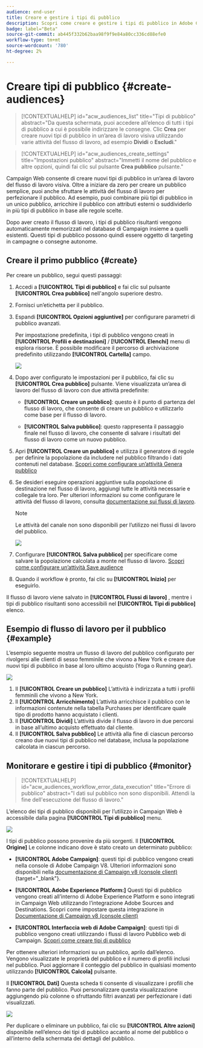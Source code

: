 ```yaml
---
audience: end-user
title: Creare e gestire i tipi di pubblico
description: Scopri come creare e gestire i tipi di pubblico in Adobe Campaign Web
badge: label="Beta"
source-git-commit: ab445f332b62baa98f9f9e84a80cc336cd88efe0
workflow-type: tm+mt
source-wordcount: '780'
ht-degree: 2%

---
```



# Creare tipi di pubblico {#create-audiences}

>[!CONTEXTUALHELP]
>id="acw_audiences_list"
>title="Tipi di pubblico"
>abstract="Da questa schermata, puoi accedere all’elenco di tutti i tipi di pubblico a cui è possibile indirizzare le consegne. Clic **Crea** per creare nuovi tipi di pubblico in un’area di lavoro visiva utilizzando varie attività del flusso di lavoro, ad esempio **Dividi** o **Escludi**."

>[!CONTEXTUALHELP]
>id="acw_audiences_create_settings"
>title="Impostazioni pubblico"
>abstract="Immetti il nome del pubblico e altre opzioni, quindi fai clic sul pulsante **Crea pubblico** pulsante."

Campaign Web consente di creare nuovi tipi di pubblico in un’area di lavoro del flusso di lavoro visiva. Oltre a iniziare da zero per creare un pubblico semplice, puoi anche sfruttare le attività del flusso di lavoro per perfezionare il pubblico. Ad esempio, puoi combinare più tipi di pubblico in un unico pubblico, arricchire il pubblico con attributi esterni o suddividerlo in più tipi di pubblico in base alle regole scelte.

Dopo aver creato il flusso di lavoro, i tipi di pubblico risultanti vengono automaticamente memorizzati nel database di Campaign insieme a quelli esistenti. Questi tipi di pubblico possono quindi essere oggetto di targeting in campagne o consegne autonome.

## Creare il primo pubblico {#create}

Per creare un pubblico, segui questi passaggi:

1. Accedi a **[!UICONTROL Tipi di pubblico]** e fai clic sul pulsante **[!UICONTROL Crea pubblico]** nell&#39;angolo superiore destro.
1. Fornisci un’etichetta per il pubblico.
1. Espandi **[!UICONTROL Opzioni aggiuntive]** per configurare parametri di pubblico avanzati.

   Per impostazione predefinita, i tipi di pubblico vengono creati in **[!UICONTROL Profili e destinazioni]** / **[!UICONTROL Elenchi]** menu di esplora risorse. È possibile modificare il percorso di archiviazione predefinito utilizzando **[!UICONTROL Cartella]** campo.

   ![](assets/audiences-settings.png)

1. Dopo aver configurato le impostazioni per il pubblico, fai clic su **[!UICONTROL Crea pubblico]** pulsante. Viene visualizzata un’area di lavoro del flusso di lavoro con due attività predefinite:

   * **[!UICONTROL Creare un pubblico]**: questo è il punto di partenza del flusso di lavoro, che consente di creare un pubblico e utilizzarlo come base per il flusso di lavoro.

   * **[!UICONTROL Salva pubblico]**: questo rappresenta il passaggio finale nel flusso di lavoro, che consente di salvare i risultati del flusso di lavoro come un nuovo pubblico.

1. Apri **[!UICONTROL Creare un pubblico]** e utilizza il generatore di regole per definire la popolazione da includere nel pubblico filtrando i dati contenuti nel database. [Scopri come configurare un’attività Genera pubblico](../workflows/activities/build-audience.md)

1. Se desideri eseguire operazioni aggiuntive sulla popolazione di destinazione nel flusso di lavoro, aggiungi tutte le attività necessarie e collegale tra loro. Per ulteriori informazioni su come configurare le attività del flusso di lavoro, consulta [documentazione sui flussi di lavoro](../workflows/activities/about-activities.md).

   >[!NOTE]
   >
   >Le attività del canale non sono disponibili per l’utilizzo nei flussi di lavoro del pubblico.

   ![](assets/audience-creation-canvas.png)

1. Configurare **[!UICONTROL Salva pubblico]** per specificare come salvare la popolazione calcolata a monte nel flusso di lavoro. [Scopri come configurare un’attività Save audience](../workflows/activities/save-audience.md)

1. Quando il workflow è pronto, fai clic su **[!UICONTROL Inizio]** per eseguirlo.

Il flusso di lavoro viene salvato in **[!UICONTROL Flussi di lavoro]** , mentre i tipi di pubblico risultanti sono accessibili nel **[!UICONTROL Tipi di pubblico]** elenco.

## Esempio di flusso di lavoro per il pubblico {#example}

L’esempio seguente mostra un flusso di lavoro del pubblico configurato per rivolgersi alle clienti di sesso femminile che vivono a New York e creare due nuovi tipi di pubblico in base al loro ultimo acquisto (Yoga o Running gear).

![](assets/audiences-example.png)

1. Il **[!UICONTROL Creare un pubblico]** L’attività è indirizzata a tutti i profili femminili che vivono a New York.
1. Il **[!UICONTROL Arricchimento]** L’attività arricchisce il pubblico con le informazioni contenute nella tabella Purchases per identificare quale tipo di prodotto hanno acquistato i clienti.
1. Il **[!UICONTROL Dividi]** L’attività divide il flusso di lavoro in due percorsi in base all’ultimo acquisto effettuato dal cliente.
1. Il **[!UICONTROL Salva pubblico]** Le attività alla fine di ciascun percorso creano due nuovi tipi di pubblico nel database, inclusa la popolazione calcolata in ciascun percorso.

## Monitorare e gestire i tipi di pubblico {#monitor}

>[!CONTEXTUALHELP]
>id="acw_audiences_workflow_error_data_execution"
>title="Errore di pubblico"
>abstract="I dati sul pubblico non sono disponibili. Attendi la fine dell&#39;esecuzione del flusso di lavoro."

L’elenco dei tipi di pubblico disponibili per l’utilizzo in Campaign Web è accessibile dalla pagina **[!UICONTROL Tipi di pubblico]** menu.

![](assets/audiences-list.png)

I tipi di pubblico possono provenire da più sorgenti. Il **[!UICONTROL Origine]** Le colonne indicano dove è stato creato un determinato pubblico:

* **[!UICONTROL Adobe Campaign]**: questi tipi di pubblico vengono creati nella console di Adobe Campaign V8. Ulteriori informazioni sono disponibili nella [documentazione di Campaign v8 (console client)](https://experienceleague.adobe.com/docs/campaign/campaign-v8/audience/create-audiences/create-audiences.html?lang=it){target="_blank"}.

* **[!UICONTROL Adobe Experience Platform:]** Questi tipi di pubblico vengono creati all’interno di Adobe Experience Platform e sono integrati in Campaign Web utilizzando l’integrazione Adobe Sources and Destinations. Scopri come impostare questa integrazione in [Documentazione di Campaign v8 (console client)](https://experienceleague.adobe.com/docs/campaign/campaign-v8/connect/ac-aep/ac-aep.html)

* **[!UICONTROL Interfaccia web di Adobe Campaign]**: questi tipi di pubblico vengono creati utilizzando i flussi di lavoro Pubblico web di Campaign. [Scopri come creare tipi di pubblico](create-audience.md)

Per ottenere ulteriori informazioni su un pubblico, aprilo dall’elenco. Vengono visualizzate le proprietà del pubblico e il numero di profili inclusi nel pubblico. Puoi aggiornare il conteggio del pubblico in qualsiasi momento utilizzando **[!UICONTROL Calcola]** pulsante.

Il **[!UICONTROL Dati]** Questa scheda ti consente di visualizzare i profili che fanno parte del pubblico. Puoi personalizzare questa visualizzazione aggiungendo più colonne o sfruttando filtri avanzati per perfezionare i dati visualizzati.

![](assets/audiences-details.png)

Per duplicare o eliminare un pubblico, fai clic su **[!UICONTROL Altre azioni]** disponibile nell’elenco dei tipi di pubblico accanto al nome del pubblico o all’interno della schermata dei dettagli del pubblico.
